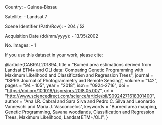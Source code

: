 Country:
	- Guinea-Bissau

Satellite:
	- Landsat 7

Scene Identifier (Path/Row):
	- 204 / 52

Acquisition Date (dd/mm/yyyy):
	- 13/05/2002

No. Images:
	- 1


If you use this dataset in your work, please cite:

@article{CABRAL201894,
title = "Burned area estimations derived from Landsat ETM+ and OLI data: Comparing Genetic Programming with Maximum Likelihood and Classification and Regression Trees",
journal = "ISPRS Journal of Photogrammetry and Remote Sensing",
volume = "142",
pages = "94 - 105",
year = "2018",
issn = "0924-2716",
doi = "https://doi.org/10.1016/j.isprsjprs.2018.05.007",
url = "http://www.sciencedirect.com/science/article/pii/S0924271618301400",
author = "Ana I.R. Cabral and Sara Silva and Pedro C. Silva and Leonardo Vanneschi and Maria J. Vasconcelos",
keywords = "Burned area mapping, Genetic Programming, Savana woodlands, Classification and Regression Trees, Maximum Likelihood, Landsat ETM+/OLI",
}